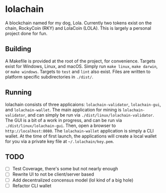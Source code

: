 # lolachain
A blockchain named for my dog, Lola. Currently two tokens exist on the chain, RockyCoin (RKY) and LolaCoin (LOLA). This is largely a personal project done for fun.

## Building
A Makefile is provided at the root of the project, for convenience. Targets exist for Windows, Linux, and macOS. Simply run `make linux`, `make darwin`, or `make windows`. Targets to `test` and `lint` also exist. Files are written to platform specific subdirectories in `./dist/`.

## Running
lolachain consists of three applicaions: `lolachain-validator`, `lolachain-gui`, and `lolachain-wallet`. The main application for mining is `lolachain-validator`, and can simply be run via `./dist/linux/lolachain-validator`. The GUI is a bit of a work in progress, and can be run via `./dist/linux/lolachain-gui`. Then, open a browser to `http://localhost:8080`. The `lolachain-wallet` application is simply a CLI wallet. At the time of first launch, the applications will create a local wallet for you via a private key file at `~/.lolachain/key.pem`.

## TODO
- [ ] Test Coverage, there's some but not nearly enough
- [ ] Rewrite UI to not be client/server based
- [ ] Add decentralized concensus model (lol kind of a big hole)
- [ ] Refactor CLI wallet
